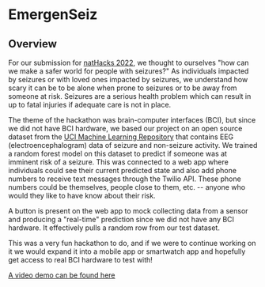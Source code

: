 # EmergenSeiz

## Overview
For our submission for [natHacks 2022](https://neuralberta.tech/event/nathack), we thought to ourselves "how can we make a safer world for people with seizures?" As individuals impacted by seizures or with loved ones impacted by seizures, we understand how scary it can be to be alone when prone to seizures or to be away from someone at risk. Seizures are a serious health problem which can result in up to fatal injuries if adequate care is not in place.

The theme of the hackathon was brain-computer interfaces (BCI), but since we did not have BCI hardware, we based our project on an open source dataset from the [UCI Machine Learning Repository](https://archive.ics.uci.edu/ml/datasets/Epileptic+Seizure+Recognition) that contains EEG (electroencephalogram) data of seizure and non-seizure activity. We trained a random forest model on this dataset to predict if someone was at imminent risk of a seizure. This was connected to a web app where individuals could see their current predicted state and also add phone numbers to receive text messages through the Twilio API. These phone numbers could be themselves, people close to them, etc. -- anyone who would they like to have know about their risk. 

A button is present on the web app to mock collecting data from a sensor and producing a "real-time" prediction since we did not have any BCI hardware. It effectively pulls a random row from our test dataset.

This was a very fun hackathon to do, and if we were to continue working on it we would expand it into a mobile app or smartwatch app and hopefully get access to real BCI hardware to test with!

[A video demo can be found here](https://www.youtube.com/watch?v=0-7DiKeWADQ&ab_channel=PinaGomet)
